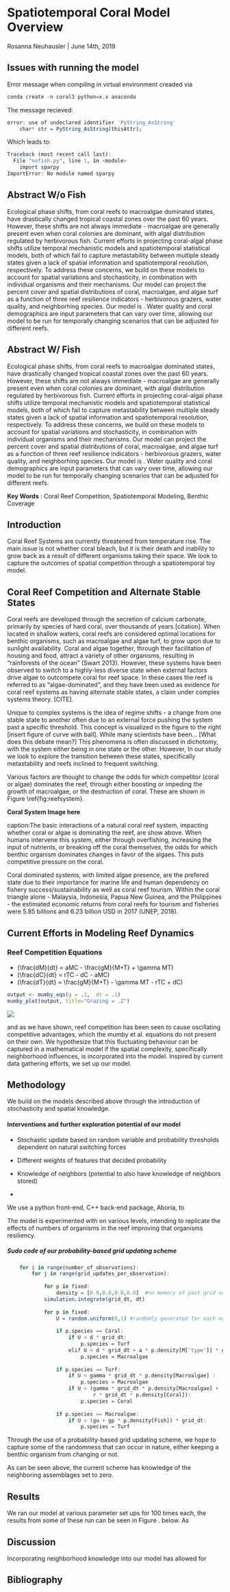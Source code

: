 Spatiotemporal Coral Model Overview
================
Rosanna Neuhausler |
June 14th, 2019

## Issues with running the model

Error message when compiling in virtual environment creaded via

``` r
conda create -n coral3 python=x.x anaconda
```

The message recieved:

``` r
error: use of undeclared identifier 'PyString_AsString'
    char* str = PyString_AsString(thisAttr);
```

Which leads to:

``` r
Traceback (most recent call last):
  File "nofish.py", line 1, in <module>
    import sparpy
ImportError: No module named sparpy
```

## Abstract W/o Fish

Ecological phase shifts, from coral reefs to macroalgae dominated
states, have drastically changed tropical coastal zones over the past 60
years. However, these shifts are not always immediate - macroalgae are
generally present even when coral colonies are dominant, with algal
distribution regulated by herbivorous fish. Current efforts in
projecting coral-algal phase shifts utilize temporal mechanistic models
and spatiotemporal statistical models, both of which fail to capture
metastability between multiple steady states given a lack of spatial
information and spatiotemporal resolution, respectively. To address
these concerns, we build on these models to account for spatial
variations and stochasticity, in combination with individual organisms
and their mechanisms. Our model can project the percent cover and
spatial distributions of coral, macroalgae, and algae turf as a function
of three reef resilience indicators - herbivorous grazers, water
quality, and neighborhing species. Our model is . Water quality and
coral demographics are input parameters that can vary over time,
allowing our model to be run for temporally changing scenarios that can
be adjusted for different reefs.

## Abstract W/ Fish

Ecological phase shifts, from coral reefs to macroalgae dominated
states, have drastically changed tropical coastal zones over the past 60
years. However, these shifts are not always immediate - macroalgae are
generally present even when coral colonies are dominant, with algal
distribution regulated by herbivorous fish. Current efforts in
projecting coral-algal phase shifts utilize temporal mechanistic models
and spatiotemporal statistical models, both of which fail to capture
metastability between multiple steady states given a lack of spatial
information and spatiotemporal resolution, respectively. To address
these concerns, we build on these models to account for spatial
variations and stochasticity, in combination with individual organisms
and their mechanisms. Our model can project the percent cover and
spatial distributions of coral, macroalgae, and algae turf as a function
of three reef resilience indicators - herbivorous grazers, water
quality, and neighborhing species. Our model is . Water quality and
coral demographics are input parameters that can vary over time,
allowing our model to be run for temporally changing scenarios that can
be adjusted for different reefs.

**Key Words** : Coral Reef Competition, Spatiotemporal Modeling, Benthic
Coverage

## Introduction

Coral Reef Systems are currently threatened from temperature rise. The
main issue is not whether coral bleach, but it is their death and
inability to grow back as a result of different organisms taking their
space. We look to capture the outcomes of spatial competition through a
spatiotemporal toy model.

## Coral Reef Competition and Alternate Stable States

Coral reefs are developed through the secretion of calcium carbonate,
primarily by species of hard coral, over thousands of years
\[citation\]. When located in shallow waters, coral reefs are considered
optimal locations for benthic organisms, such as macroalgae and algae
turf, to grow upon due to sunlight availability. Coral and algae
together, through their facilitation of housing and food, attract a
variety of other organisms, resulting in “rainforests of the ocean”
(Swart 2013). However, these systems have been observed to switch to a
highly-less diverse state when external factors drive algae to
outcompete coral for reef space. In these cases the reef is referred to
as “algae-dominated”, and they have been used as evidence for coral reef
systems as having alternate stable states, a claim under complex systems
theory. \[CITE\].

Unique to complex systems is the idea of regime shifts - a change from
one stable state to another often due to an external force pushing the
system past a specific threshold. This concept is visualized in the
figure to the right \[insert figure of curve with ball\]. While many
scientists have been… \[What does this debate mean?\] This phenomena is
often discussed in dichotomy, with the system either being in one state
or the other. However, In our study we look to explore the transition
between these states, specifically metastability and reefs inclined to
frequent switching.

Various factors are thought to change the odds for which competitor
(coral or algae) dominates the reef, through either boosting or impeding
the growth of macroalgae, or the destruction of coral. These are shown
in Figure \ref{fig:reefsystem}.

**Coral System Image here**

caption:The basic interactions of a natural coral reef system, impacting
whether coral or algae is dominating the reef, are show above. When
humans intervene this system, either through overfishing, increasing the
input of nutrients, or breaking off the coral themselves, the odds for
which benthic organism dominates changes in favor of the algaes. This
puts competitive pressure on the coral.

Coral dominated systems, with limited algae presence, are the prefered
state due to their importance for marine life and human dependency on
fishery success/sustainability as well as coral reef tourism. Within the
coral triangle alone - Malaysia, Indonesia, Papua New Guinea, and the
Philippines - the estimated economic returns from coral reefs for
tourism and fisheries were 5.85 billions and 6.23 billion USD in 2017
(UNEP, 2018).

## Current Efforts in Modeling Reef Dynamics

### Reef Competition Equations

  - \(\frac{dM}{dt} = aMC - \frac{gM}{M+T} + \gamma MT\)
  - \(\frac{dC}{dt} = rTC - dC - aMC\)
  - \(\frac{dT}{dt} = \frac{gM}{M+T} - \gamma MT - rTC + dC\)

<!-- end list -->

``` r
output <- mumby_eqs(g = .2,  dt = .1)
mumby_plot(output, title="Grazing = .2")
```

<img src="overview_files/figure-gfm/unnamed-chunk-4-1.png" style="display: block; margin: auto;" />

and as we have shown, reef competition has been seen to cause
oscillating competitive advantages, which the mumby et al. equations do
not present on their own. We hypothesize that this fluctuating behaviour
can be captured in a mathematical model if the spatial complexity,
specifically neighborhood influences, is incorporated into the model.
Inspired by current data gathering efforts, we set up our model.

## Methodology

We build on the models described above through the introduction of
stochasticity and spatial knowledge.

#### Interventions and further exploration potential of our model

  - Stochastic update based on random variable and probability
    thresholds dependent on natural switching forces

  - Different weights of features that decided probability

  - Knowledge of neighbors (potential to also have knowledge of
    neighbors stored)

  - 
We use a python front-end, C++ back-end package, Aboria, to

The model is experimented with on various levels, intending to replicate
the effects of numbers of organisms in the reef improving that organisms
resiliency.

##### Sudo code of our probability-based grid updating scheme

``` r
    for i in range(number_of_observations):
        for j in range(grid_updates_per_observation):
  
            for p in fixed:
                density = [0.0,0.0,0.0,0.0]  #no memory of past grid set-up
            simulation.integrate(grid_dt, dt)
            
            for p in fixed:
                U = random.uniform(0,1) #randomly generated for each node
            
                if p.species == Coral:
                    if U < d * grid_dt:
                        p.species = Turf
                    elif U < d * grid_dt + a * p.density[M['type']] * grid_dt: 
                        p.species = Macroalgae
                    
                if p.species == Turf:
                    if U < gamma * grid_dt * p.density[Macroalgae] :
                        p.species = Macroalgae
                    if U < (gamma * grid_dt * p.density[Macroalgae] + 
                            r * grid_dt * p.density[Coral]):
                        p.species = Coral
                    
                if p.species == Macroalgae:
                    if U < (gu + gp * p.density[Fish]) * grid_dt:
                        p.species = Turf
```

Through the use of a probability-based grid updating scheme, we hope to
capture some of the randomness that can occur in nature, either keeping
a benthic organism from changing or not.

As can be seen above, the current scheme has knowledge of the
neighboring assemblages set to zero.

## Results

We ran our model at various parameter set ups for 100 times each, the
results from some of these run can be seen in Figure *.* below. As

## Discussion

Incorporating neighborhood knowledge into our model has allowed for

## Bibliography
